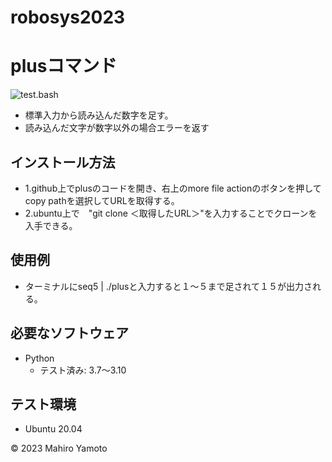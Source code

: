 # robosys2023
# plusコマンド
![test.bash](https://github.com/m1031/robosys2023/actions/workflows/test.yml/badge.svg)

* 標準入力から読み込んだ数字を足す。
* 読み込んだ文字が数字以外の場合エラーを返す
## インストール方法
* 1.github上でplusのコードを開き、右上のmore file actionのボタンを押してcopy pathを選択してURLを取得する。
* 2.ubuntu上で　"git clone ＜取得したURL＞"を入力することでクローンを入手できる。
## 使用例
* ターミナルにseq5 | ./plusと入力すると１～５まで足されて１５が出力される。 

## 必要なソフトウェア
* Python
  * テスト済み: 3.7〜3.10

## テスト環境
* Ubuntu 20.04

© 2023 Mahiro Yamoto
